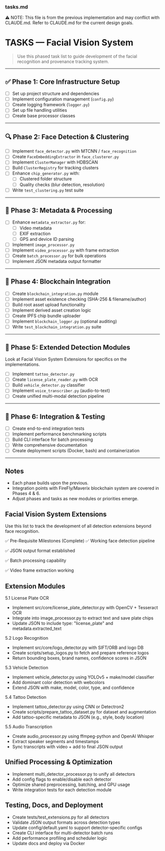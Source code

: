 ### tasks.md

⚠️ NOTE: This file is from the previous implementation and may conflict with CLAUDE.md. Refer to CLAUDE.md for the current design goals.

# TASKS — Facial Vision System

> Use this phased task list to guide development of the facial recognition and provenance tracking system.

---

## ✅ Phase 1: Core Infrastructure Setup

- [ ] Set up project structure and dependencies
- [ ] Implement configuration management (`config.py`)
- [ ] Create logging framework (`logger.py`)
- [ ] Set up file handling utilities
- [ ] Create base processor classes

---

## 🔍 Phase 2: Face Detection & Clustering

- [ ] Implement `face_detector.py` with MTCNN / `face_recognition`
- [ ] Create `FaceEmbeddingExtractor` in `face_clusterer.py`
- [ ] Implement `ClusterManager` with HDBSCAN
- [ ] Build `ClusterRegistry` for tracking clusters
- [ ] Enhance `chip_generator.py` with:
  - [ ] Clustered folder structure
  - [ ] Quality checks (blur detection, resolution)
- [ ] Write `test_clustering.py` test suite

---

## 🧠 Phase 3: Metadata & Processing

- [ ] Enhance `metadata_extractor.py` for:
  - [ ] Video metadata
  - [ ] EXIF extraction
  - [ ] GPS and device ID parsing
- [ ] Implement `image_processor.py`
- [ ] Implement `video_processor.py` with frame extraction
- [ ] Create `batch_processor.py` for bulk operations
- [ ] Implement JSON metadata output formatter

---

## 🔗 Phase 4: Blockchain Integration

- [ ] Create `blockchain_integration.py` module
- [ ] Implement asset existence checking (SHA-256 & filename/author)
- [ ] Build root asset upload functionality
- [ ] Implement derived asset creation logic
- [ ] Create IPFS chip bundle uploader
- [ ] Implement `blockchain_logger.py` (optional auditing)
- [ ] Write `test_blockchain_integration.py` suite

---

## 🧩 Phase 5: Extended Detection Modules

Look at Facial Vision System Extensions for specifics on the implementations.

- [ ] Implement `tattoo_detector.py`
- [ ] Create `license_plate_reader.py` with OCR
- [ ] Build `vehicle_detector.py` classifier
- [ ] Implement `voice_transcriber.py` (audio-to-text)
- [ ] Create unified multi-modal detection pipeline

---

## 🚀 Phase 6: Integration & Testing

- [ ] Create end-to-end integration tests
- [ ] Implement performance benchmarking scripts
- [ ] Build CLI interface for batch processing
- [ ] Write comprehensive documentation
- [ ] Create deployment scripts (Docker, bash) and containerization

---

## Notes

- Each phase builds upon the previous.
- Integration points with FireFly/Maverix blockchain system are covered in Phases 4 & 6.
- Adjust phases and tasks as new modules or priorities emerge.


## Facial Vision System Extensions
Use this list to track the development of all detection extensions beyond face recognition.

✅ Pre-Requisite Milestones (Complete)
✅ Working face detection pipeline

✅ JSON output format established

✅ Batch processing capability

✅ Video frame extraction working

## Extension Modules
5.1 License Plate OCR
  - Implement src/core/license_plate_detector.py with OpenCV + Tesseract OCR
  - Integrate into image_processor.py to extract text and save plate chips
  - Update JSON to include type: "license_plate" and metadata.extracted_text

5.2 Logo Recognition
  - Implement src/core/logo_detector.py with SIFT/ORB and logo DB
  - Create scripts/setup_logos.py to fetch and prepare reference logos
  - Return bounding boxes, brand names, confidence scores in JSON

5.3 Vehicle Detection
  - Implement vehicle_detector.py using YOLOv5 + make/model classifier
  - Add dominant color detection with webcolors
  - Extend JSON with make, model, color, type, and confidence

5.4 Tattoo Detection
  - Implement tattoo_detector.py using CNN or Detectron2
  - Create scripts/prepare_tattoo_dataset.py for dataset and augmentation
  - Add tattoo-specific metadata to JSON (e.g., style, body location)

5.5 Audio Transcription
  - Create audio_processor.py using ffmpeg-python and OpenAI Whisper
  - Extract speaker segments and timestamps
  - Sync transcripts with video + add to final JSON output

## Unified Processing & Optimization
  - Implement multi_detector_processor.py to unify all detectors
  - Add config flags to enable/disable each detector
  - Optimize shared preprocessing, batching, and GPU usage
  - Write integration tests for each detection module

## Testing, Docs, and Deployment
  - Create tests/test_extensions.py for all detectors
  - Validate JSON output formats across detection types
  - Update config/default.yaml to support detector-specific configs
  - Create CLI interface for multi-detector batch runs
  - Add performance profiling and scheduler logic
  - Update docs and deploy via Docker

